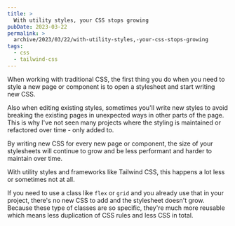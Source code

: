 ```yaml
---
title: >
  With utility styles, your CSS stops growing
pubDate: 2023-03-22
permalink: >
  archive/2023/03/22/with-utility-styles,-your-css-stops-growing
tags:
  - css
  - tailwind-css
---
```


When working with traditional CSS, the first thing you do when you need to style a new page or component is to open a stylesheet and start writing new CSS.

Also when editing existing styles, sometimes you'll write new styles to avoid breaking the existing pages in unexpected ways in other parts of the page. This is why I've not seen many projects where the styling is maintained or refactored over time - only added to.

By writing new CSS for every new page or component, the size of your stylesheets will continue to grow and be less performant and harder to maintain over time.

With utility styles and frameworks like Tailwind CSS, this happens a lot less or sometimes not at all.

If you need to use a class like `flex` or `grid` and you already use that in your project, there's no new CSS to add and the stylesheet doesn't grow. Because these type of classes are so specific, they're much more reusable which means less duplication of CSS rules and less CSS in total.
